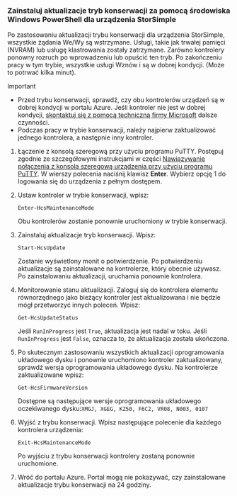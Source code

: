 ### <a name="install-maintenance-mode-updates-via-windows-powershell-for-storsimple"></a>Zainstaluj aktualizacje tryb konserwacji za pomocą środowiska Windows PowerShell dla urządzenia StorSimple

Po zastosowaniu aktualizacji trybu konserwacji dla urządzenia StorSimple, wszystkie żądania We/Wy są wstrzymane. Usługi, takie jak trwałej pamięci (NVRAM) lub usługę klastrowania zostały zatrzymane. Zarówno kontrolery ponowny rozruch po wprowadzeniu lub opuścić ten tryb. Po zakończeniu pracy w tym trybie, wszystkie usługi Wznów i są w dobrej kondycji. (Może to potrwać kilka minut).

> [!IMPORTANT]
> * Przed trybu konserwacji, sprawdź, czy obu kontrolerów urządzeń są w dobrej kondycji w portalu Azure. Jeśli kontroler nie jest w dobrej kondycji, [skontaktuj się z pomocą techniczną firmy Microsoft](../articles/storsimple/storsimple-8000-contact-microsoft-support.md) dalsze czynności.
> * Podczas pracy w trybie konserwacji, należy najpierw zaktualizować jednego kontrolera, a następnie inny kontroler.

1. Łączenie z konsolą szeregową przy użyciu programu PuTTY. Postępuj zgodnie ze szczegółowymi instrukcjami w części [Nawiązywanie połączenia z konsolą szeregową urządzenia przy użyciu programu PuTTY](../articles/storsimple/storsimple-8000-deployment-walkthrough-u2.md#use-putty-to-connect-to-the-device-serial-console). W wierszy polecenia naciśnij klawisz **Enter**. Wybierz opcję 1 do logowania się do urządzenia z pełnym dostępem.

2. Ustaw kontroler w trybie konserwacji, wpisz:
    
    `Enter-HcsMaintenanceMode`

    Obu kontrolerów zostanie ponownie uruchomiony w trybie konserwacji.

3. Zainstaluj aktualizacje tryb konserwacji. Wpisz:

    `Start-HcsUpdate`

    Zostanie wyświetlony monit o potwierdzenie. Po potwierdzeniu aktualizacje są zainstalowane na kontrolerze, który obecnie używasz. Po zainstalowaniu aktualizacji, uruchamia ponownie kontrolera.

4. Monitorowanie stanu aktualizacji. Zaloguj się do kontrolera elementu równorzędnego jako bieżący kontroler jest aktualizowana i nie będzie mógł przetworzyć innych poleceń. Wpisz:

    `Get-HcsUpdateStatus`

    Jeśli `RunInProgress` jest `True`, aktualizacja jest nadal w toku. Jeśli `RunInProgress` jest `False`, oznacza to, że aktualizacja została ukończona.

5. Po skutecznym zastosowaniu wszystkich aktualizacji oprogramowania układowego dysku i ponownie uruchomiono kontroler zaktualizowany, sprawdź wersja oprogramowania układowego dysku. Na kontrolerze zaktualizowane wpisz:

    `Get-HcsFirmwareVersion`
   
    Dostępne są następujące wersje oprogramowania układowego oczekiwanego dysku:`XMGJ, XGEG, KZ50, F6C2, VR08, N003, 0107`

6. Wyjść z trybu konserwacji. Wpisz następujące polecenie dla każdego kontrolera urządzenia:

    `Exit-HcsMaintenanceMode`

    Po wyjściu z trybu konserwacji kontrolery zostaną ponownie uruchomione.

7. Wróć do portalu Azure. Portal mogą nie pokazywać, czy zainstalowane aktualizacje trybu konserwacji na 24 godziny.